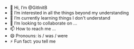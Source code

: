 - 👋 Hi, I’m @GitInitB
- 👀 I’m interested in all the things beyond my understanding
- 🌱 I’m currently learning things I don't understand
- 💞️ I’m looking to collaborate on ...
- 📫 How to reach me ...
- 😄 Pronouns: is / was / were
- ⚡ Fun fact: you tell me

<!---
GitInitB/GitInitB is a ✨ special ✨ repository because its `README.md` (this file) appears on your GitHub profile.
You can click the Preview link to take a look at your changes.
--->
